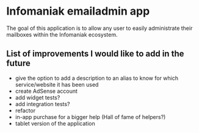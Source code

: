 # Infomaniak emailadmin app

The goal of this application is to allow any user to easily administrate their mailboxes within the
Infomaniak ecosystem.

## List of improvements I would like to add in the future

* give the option to add a description to an alias to know for which service/website it has been used
* create AdSense account
* add widget tests?
* add integration tests?
* refactor
* in-app purchase for a bigger help (Hall of fame of helpers?)
* tablet version of the application
